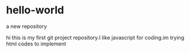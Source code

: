 # hello-world
a new repository




hi 
this is my first git project repository.I like javascript for coding.im trying html codes to implement
